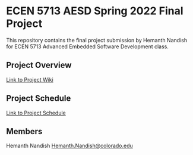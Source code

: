 # ECEN 5713 AESD Spring 2022 Final Project #
This repository contains the final project submission by Hemanth Nandish for ECEN 5713 Advanced Embedded Software Development class.

## Project Overview ##
[Link to Project Wiki](https://github.com/cu-ecen-aeld/final-project-lnxblog/wiki/Project-Overview)

## Project Schedule ##
[Link to Project Schedule](https://github.com/cu-ecen-aeld/final-project-lnxblog/wiki/Project-Schedule)

## Members ##
Hemanth Nandish [Hemanth.Nandish@colorado.edu](Hemanth.Nandish@colorado.edu)

